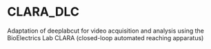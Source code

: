 # CLARA_DLC
Adaptation of deeplabcut for video acquisition and analysis using the BioElectrics Lab CLARA (closed-loop automated reaching apparatus)
